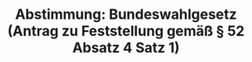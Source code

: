 ---
abstimmung:
  abstimmung: 1
  bundestagssitzung: 204
  datum: 14. Januar 2021
  legislaturperiode: 19
categories:
- Todo
data:
- title: Abstimmungsergebnis 20210114_1-data.pdf
  url: /res/2021-btw/abstimmungsergebnisse/20210114_1-data.pdf
- title: Abstimmungsergebnis 20210114_1_xls-data.xlsx
  url: /res/2021-btw/abstimmungsergebnisse/20210114_1_xls-data.xlsx
- title: Abstimmungsergebnis 20210114_1_xls-data.csv
  url: /res/2021-btw/abstimmungsergebnisse/csv/20210114_1_xls-data.csv
documents:
- local: /res/2021-btw/drucksachen/25816.pdf
  title: Drucksache 19/25816
  url: https://dip21.bundestag.de/dip21/btd/19/258/1925816.pdf
ergebnis:
  AfD:
    enthaltung: 3
    gesamt: 88
    ja: 0
    nein: 70
    nichtabgegeben: 15
    ungueltig: 0
  Bündnis 90/Die Grünen:
    enthaltung: 0
    gesamt: 67
    ja: 58
    nein: 0
    nichtabgegeben: 9
    ungueltig: 0
  Die Linke:
    enthaltung: 0
    gesamt: 69
    ja: 53
    nein: 0
    nichtabgegeben: 16
    ungueltig: 0
  FDP:
    enthaltung: 18
    gesamt: 80
    ja: 45
    nein: 0
    nichtabgegeben: 17
    ungueltig: 0
  cdu/csu:
    enthaltung: 0
    gesamt: 246
    ja: 203
    nein: 1
    nichtabgegeben: 42
    ungueltig: 0
  file: 20210114_1_xls-data.xlsx
  fraktionslos:
    enthaltung: 0
    gesamt: 7
    ja: 0
    nein: 2
    nichtabgegeben: 5
    ungueltig: 0
  spd:
    enthaltung: 0
    gesamt: 152
    ja: 127
    nein: 0
    nichtabgegeben: 25
    ungueltig: 0
layout: abstimmung
links:
- title: Link zu bundestag.de
  url: https://www.bundestag.de/parlament/plenum/abstimmung/abstimmung?id=710
preview: 'Deutscher Bundestag


  204. Sitzung des Deutschen Bundestages

  am Donnerstag, 14. Januar 2021


  Endgültiges Ergebnis der Namentlichen Abstimmung Nr. 1


  Antrag der Fraktionen der CDU/CSU und SPD

  Feststellung gemäß § 52 Absatz 4 Satz 1 des Bundeswahlgesetzes

  Drs. 19/25816'
tags:
- Todo
title: 'Abstimmung: Bundeswahlgesetz (Antrag zu Feststellung gemäß § 52 Absatz 4 Satz
  1)'
---